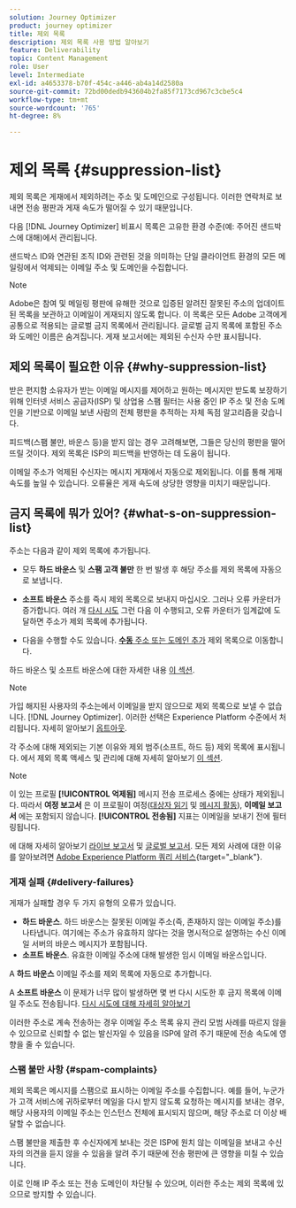 ```yaml
---
solution: Journey Optimizer
product: journey optimizer
title: 제외 목록
description: 제외 목록 사용 방법 알아보기
feature: Deliverability
topic: Content Management
role: User
level: Intermediate
exl-id: a4653378-b70f-454c-a446-ab4a14d2580a
source-git-commit: 72bd00dedb943604b2fa85f7173cd967c3cbe5c4
workflow-type: tm+mt
source-wordcount: '765'
ht-degree: 8%

---
```


# 제외 목록 {#suppression-list}

제외 목록은 게재에서 제외하려는 주소 및 도메인으로 구성됩니다. 이러한 연락처로 보내면 전송 평판과 게재 속도가 떨어질 수 있기 때문입니다.

다음 [!DNL Journey Optimizer] 비표시 목록은 고유한 환경 수준(예: 주어진 샌드박스에 대해)에서 관리됩니다.

샌드박스 ID와 연관된 조직 ID와 관련된 것을 의미하는 단일 클라이언트 환경의 모든 메일링에서 억제되는 이메일 주소 및 도메인을 수집합니다.

>[!NOTE]
>
>Adobe은 참여 및 메일링 평판에 유해한 것으로 입증된 알려진 잘못된 주소의 업데이트된 목록을 보관하고 이메일이 게재되지 않도록 합니다. 이 목록은 모든 Adobe 고객에게 공통으로 적용되는 글로벌 금지 목록에서 관리됩니다. 글로벌 금지 목록에 포함된 주소와 도메인 이름은 숨겨집니다. 게재 보고서에는 제외된 수신자 수만 표시됩니다.

## 제외 목록이 필요한 이유 {#why-suppression-list}

받은 편지함 소유자가 받는 이메일 메시지를 제어하고 원하는 메시지만 받도록 보장하기 위해 인터넷 서비스 공급자(ISP) 및 상업용 스팸 필터는 사용 중인 IP 주소 및 전송 도메인을 기반으로 이메일 보낸 사람의 전체 평판을 추적하는 자체 독점 알고리즘을 갖습니다.

피드백(스팸 불만, 바운스 등)을 받지 않는 경우 고려해보면, 그들은 당신의 평판을 떨어뜨릴 것이다. 제외 목록은 ISP의 피드백을 반영하는 데 도움이 됩니다.

이메일 주소가 억제된 수신자는 메시지 게재에서 자동으로 제외됩니다. 이를 통해 게재 속도를 높일 수 있습니다. 오류율은 게재 속도에 상당한 영향을 미치기 때문입니다.

## 금지 목록에 뭐가 있어? {#what-s-on-suppression-list}

주소는 다음과 같이 제외 목록에 추가됩니다.

* 모두 **하드 바운스** 및 **스팸 고객 불만** 한 번 발생 후 해당 주소를 제외 목록에 자동으로 보냅니다.

* **소프트 바운스** 주소를 즉시 제외 목록으로 보내지 마십시오. 그러나 오류 카운터가 증가합니다. 여러 개 [다시 시도](../configuration/retries.md) 그런 다음 이 수행되고, 오류 카운터가 임계값에 도달하면 주소가 제외 목록에 추가됩니다.

* 다음을 수행할 수도 있습니다. [**수동** 주소 또는 도메인 추가](../configuration/manage-suppression-list.md#add-addresses-and-domains) 제외 목록으로 이동합니다.

하드 바운스 및 소프트 바운스에 대한 자세한 내용 [이 섹션](#delivery-failures).

>[!NOTE]
>
>가입 해지된 사용자의 주소는에서 이메일을 받지 않으므로 제외 목록으로 보낼 수 없습니다. [!DNL Journey Optimizer]. 이러한 선택은 Experience Platform 수준에서 처리됩니다. 자세히 알아보기 [옵트아웃](../privacy/opt-out.md).

각 주소에 대해 제외되는 기본 이유와 제외 범주(소프트, 하드 등) 제외 목록에 표시됩니다. 에서 제외 목록 액세스 및 관리에 대해 자세히 알아보기 [이 섹션](../configuration/manage-suppression-list.md).

>[!NOTE]
>
>이 있는 프로필 **[!UICONTROL 억제됨]** 메시지 전송 프로세스 중에는 상태가 제외됩니다. 따라서 **여정 보고서** 은 이 프로필이 여정([대상자 읽기](../building-journeys/read-audience.md) 및 [메시지 활동](../building-journeys/journeys-message.md)), **이메일 보고서** 에는 포함되지 않습니다. **[!UICONTROL 전송됨]** 지표는 이메일을 보내기 전에 필터링됩니다.
>
>에 대해 자세히 알아보기 [라이브 보고서](../reports/live-report.md) 및 [글로벌 보고서](../reports/global-report.md). 모든 제외 사례에 대한 이유를 알아보려면 [Adobe Experience Platform 쿼리 서비스](https://experienceleague.adobe.com/docs/experience-platform/query/api/getting-started.html){target="_blank"}.

### 게재 실패 {#delivery-failures}

게재가 실패할 경우 두 가지 유형의 오류가 있습니다.

* **하드 바운스**. 하드 바운스는 잘못된 이메일 주소(즉, 존재하지 않는 이메일 주소)를 나타냅니다. 여기에는 주소가 유효하지 않다는 것을 명시적으로 설명하는 수신 이메일 서버의 바운스 메시지가 포함됩니다.
* **소프트 바운스**. 유효한 이메일 주소에 대해 발생한 임시 이메일 바운스입니다.

A **하드 바운스** 이메일 주소를 제외 목록에 자동으로 추가합니다.

A **소프트 바운스** <!--or an **ignored** error--> 이 문제가 너무 많이 발생하면 몇 번 다시 시도한 후 금지 목록에 이메일 주소도 전송됩니다. [다시 시도에 대해 자세히 알아보기](../configuration/retries.md)

이러한 주소로 계속 전송하는 경우 이메일 주소 목록 유지 관리 모범 사례를 따르지 않을 수 있으므로 신뢰할 수 없는 발신자일 수 있음을 ISP에 알려 주기 때문에 전송 속도에 영향을 줄 수 있습니다.

### 스팸 불만 사항 {#spam-complaints}

제외 목록은 메시지를 스팸으로 표시하는 이메일 주소를 수집합니다. 예를 들어, 누군가가 고객 서비스에 귀하로부터 메일을 다시 받지 않도록 요청하는 메시지를 보내는 경우, 해당 사용자의 이메일 주소는 인스턴스 전체에 표시되지 않으며, 해당 주소로 더 이상 배달할 수 없습니다.

스팸 불만을 제출한 후 수신자에게 보내는 것은 ISP에 원치 않는 이메일을 보내고 수신자의 의견을 듣지 않을 수 있음을 알려 주기 때문에 전송 평판에 큰 영향을 미칠 수 있습니다.

이로 인해 IP 주소 또는 전송 도메인이 차단될 수 있으며, 이러한 주소는 제외 목록에 있으므로 방지할 수 있습니다.
